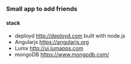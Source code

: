 ### Small app to add friends

#### stack
- deployd http://deployd.com built with node.js
- Angularjs https://angularjs.org
- Lumx http://ui.lumapps.com
- mongoDB https://www.mongodb.com/


